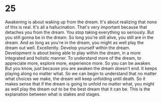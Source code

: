 # 25
Awakening is about waking up from the dream. It's about realizing that none of this is real. It's all a hallucination.
That's very important because that detaches you from the dream. You stop taking everything so seriously.
But you still gonna be in the dream. So long you're still alive, you still are in the dream.
And as long as you're in the dream, you might as well play the dream out well. Excellently. Develop yourself within the dream.
Development is about being able to play within the dream, in a more integrated and holistic manner.
To understand more of the dream, to appreciate more, explore more, experience more.
So you can be awaken. But you know, just because you are awaken the dream doesn't end. It keeps playing along no matter what. So we can begin to understand that no matter what choices we make, the dream will keep unfolding until death.
So it makes sense that if the dream is going to unfold no matter what, you might as well play the dream out to be the best dream that it can be. This is the explanation between what is stakes and stages.
